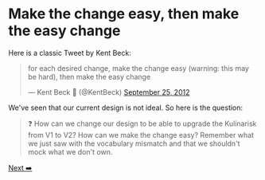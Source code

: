 # Make the change easy, then make the easy change

Here is a classic Tweet by Kent Beck:

<blockquote class="twitter-tweet"><p lang="en" dir="ltr">for each desired change, make the change easy (warning: this may be hard), then make the easy change</p>&mdash; Kent Beck 🌻 (@KentBeck) <a href="https://twitter.com/KentBeck/status/250733358307500032?ref_src=twsrc%5Etfw">September 25, 2012</a></blockquote>

We've seen that our current design is not ideal. So here is the question:

>❓ How can we change our design to be able to upgrade the Kulinarisk from V1 to V2? How can we make the change easy?
> Remember what we just saw with the vocabulary mismatch and that we shouldn't mock what we don't own.

[Next ➡️](./create-an-abstraction.md)
